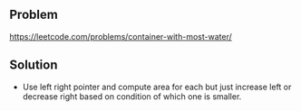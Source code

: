 ## Problem

https://leetcode.com/problems/container-with-most-water/

## Solution

- Use left right pointer and compute area for each but just increase left or decrease right based on condition of which one is smaller.
